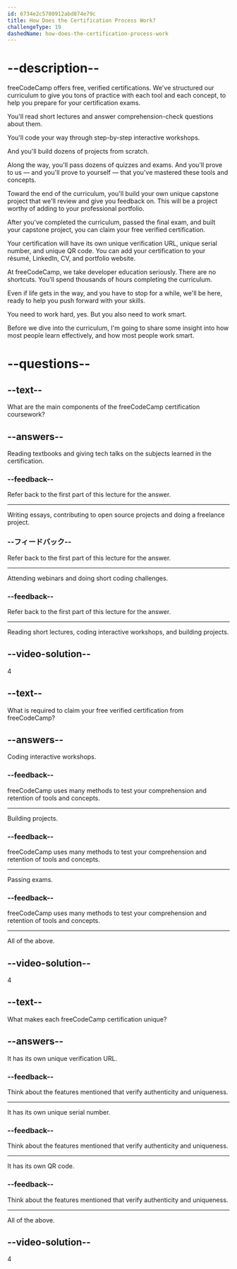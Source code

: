 ```yaml
---
id: 6734e2c5780912abd874e79c
title: How Does the Certification Process Work?
challengeType: 19
dashedName: how-does-the-certification-process-work
---
```


# --description--

freeCodeCamp offers free, verified certifications. We've structured our curriculum to give you tons of practice with each tool and each concept, to help you prepare for your certification exams.

You'll read short lectures and answer comprehension-check questions about them.

You'll code your way through step-by-step interactive workshops.

And you'll build dozens of projects from scratch.

Along the way, you'll pass dozens of quizzes and exams. And you'll prove to us — and you'll prove to yourself — that you've mastered these tools and concepts.

Toward the end of the curriculum, you'll build your own unique capstone project that we'll review and give you feedback on. This will be a project worthy of adding to your professional portfolio.

After you've completed the curriculum, passed the final exam, and built your capstone project, you can claim your free verified certification.

Your certification will have its own unique verification URL, unique serial number, and unique QR code. You can add your certification to your résumé, LinkedIn, CV, and portfolio website.

At freeCodeCamp, we take developer education seriously. There are no shortcuts. You'll spend thousands of hours completing the curriculum.

Even if life gets in the way, and you have to stop for a while, we'll be here, ready to help you push forward with your skills.

You need to work hard, yes. But you also need to work smart.

Before we dive into the curriculum, I'm going to share some insight into how most people learn effectively, and how most people work smart.

# --questions--

## --text--

What are the main components of the freeCodeCamp certification coursework?

## --answers--

Reading textbooks and giving tech talks on the subjects learned in the certification.

### --feedback--

Refer back to the first part of this lecture for the answer.

---

Writing essays, contributing to open source projects and doing a freelance project.

### --フィードバック--

Refer back to the first part of this lecture for the answer.

---

Attending webinars and doing short coding challenges.

### --feedback--

Refer back to the first part of this lecture for the answer.

---

Reading short lectures, coding interactive workshops, and building projects.

## --video-solution--

4

## --text--

What is required to claim your free verified certification from freeCodeCamp?

## --answers--

Coding interactive workshops.

### --feedback--

freeCodeCamp uses many methods to test your comprehension and retention of tools and concepts.

---

Building projects.

### --feedback--

freeCodeCamp uses many methods to test your comprehension and retention of tools and concepts.

---

Passing exams.

### --feedback--

freeCodeCamp uses many methods to test your comprehension and retention of tools and concepts.

---

All of the above.

## --video-solution--

4

## --text--

What makes each freeCodeCamp certification unique?

## --answers--

It has its own unique verification URL.

### --feedback--

Think about the features mentioned that verify authenticity and uniqueness.

---

It has its own unique serial number.

### --feedback--

Think about the features mentioned that verify authenticity and uniqueness.

---

It has its own QR code.

### --feedback--

Think about the features mentioned that verify authenticity and uniqueness.

---

All of the above.

## --video-solution--

4
